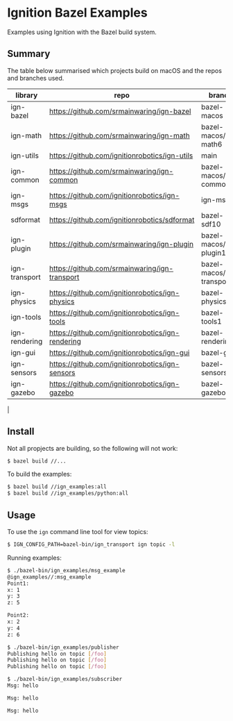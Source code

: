 # Ignition Bazel Examples

Examples using Ignition with the Bazel build system.

## Summary

The table below summarised which projects build on macOS and the repos and branches used.

| library | repo | branch | build | test |
| --- | --- | --- | --- | --- |
|ign-bazel|https://github.com/srmainwaring/ign-bazel|bazel-macos|pass|pass|
|ign-math|https://github.com/srmainwaring/ign-math|bazel-macos/ign-math6|pass|pass|
|ign-utils|https://github.com/ignitionrobotics/ign-utils|main|pass|pass|
|ign-common|https://github.com/srmainwaring/ign-common|bazel-macos/ign-common3|pass|pass|
|ign-msgs|https://github.com/ignitionrobotics/ign-msgs|ign-msgs6|pass|pass|
|sdformat|https://github.com/ignitionrobotics/sdformat| bazel-sdf10|pass|pass|
|ign-plugin|https://github.com/srmainwaring/ign-plugin|bazel-macos/ign-plugin1|pass|pass|
|ign-transport|https://github.com/srmainwaring/ign-transport|bazel-macos/ign-transport9|pass|1 fail|
|ign-physics|https://github.com/ignitionrobotics/ign-physics|bazel-physics3|pass|pass|
|ign-tools|https://github.com/ignitionrobotics/ign-tools|bazel-tools1|partial|-|
|ign-rendering|https://github.com/ignitionrobotics/ign-rendering|bazel-rendering4|fail|fail|
|ign-gui|https://github.com/ignitionrobotics/ign-gui|bazel-gui4|fail|fail|
|ign-sensors|https://github.com/ignitionrobotics/ign-sensors|bazel-sensors4|fail|fail|
|ign-gazebo|https://github.com/ignitionrobotics/ign-gazebo|bazel-gazebo4|fail|fail|
|

## Install

Not all propjects are building, so the following will not work:

```bash
$ bazel build //...
```

To build the examples:

```bash
$ bazel build //ign_examples:all
$ bazel build //ign_examples/python:all
```

## Usage

To use the `ign` command line tool for view topics:

```bash
$ IGN_CONFIG_PATH=bazel-bin/ign_transport ign topic -l
```

Running examples:

```bash
$ ./bazel-bin/ign_examples/msg_example
@ign_examples//:msg_example
Point1:
x: 1
y: 3
z: 5

Point2:
x: 2
y: 4
z: 6
```

```bash
$ ./bazel-bin/ign_examples/publisher
Publishing hello on topic [/foo]
Publishing hello on topic [/foo]
Publishing hello on topic [/foo]
```

```bash
$ ./bazel-bin/ign_examples/subscriber
Msg: hello

Msg: hello

Msg: hello
```
